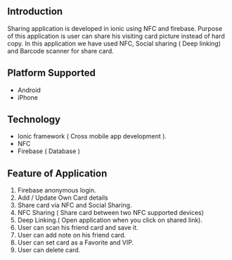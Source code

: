 ## Introduction

Sharing application is developed in ionic using NFC and firebase. Purpose of this application is user can share his visiting card picture instead of hard copy. In this application we have used NFC, Social sharing ( Deep linking) and Barcode scanner for share card.

## Platform Supported

- Android
- iPhone

## Technology

- Ionic framework ( Cross mobile app development ).
- NFC
- Firebase ( Database )

## Feature of Application

1. Firebase anonymous login.
2. Add / Update Own Card details
3. Share card via NFC and Social Sharing.
4. NFC Sharing ( Share card between two NFC supported devices)
5. Deep Linking.( Open application when you click on shared link).
6. User can scan his friend card and save it.
7. User can add note on his friend card.
8. User can set card as a Favorite and VIP.
9. User can delete card.
